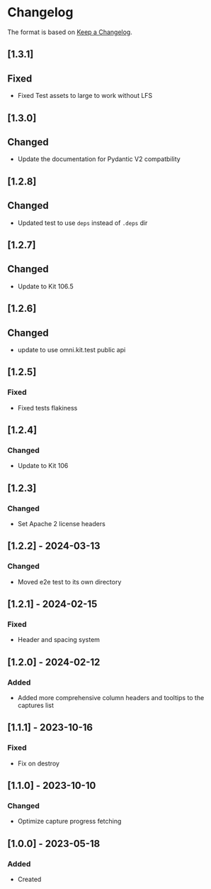 ﻿# Changelog
The format is based on [Keep a Changelog](https://keepachangelog.com/en/1.0.0/).

## [1.3.1]
## Fixed
- Fixed Test assets to large to work without LFS

## [1.3.0]
## Changed
- Update the documentation for Pydantic V2 compatbility

## [1.2.8]
## Changed
- Updated test to use `deps` instead of `.deps` dir

## [1.2.7]
## Changed
- Update to Kit 106.5

## [1.2.6]
## Changed
- update to use omni.kit.test public api

## [1.2.5]
### Fixed
- Fixed tests flakiness

## [1.2.4]
### Changed
- Update to Kit 106

## [1.2.3]
### Changed
- Set Apache 2 license headers

## [1.2.2] - 2024-03-13
### Changed
- Moved e2e test to its own directory

## [1.2.1] - 2024-02-15
### Fixed
- Header and spacing system

## [1.2.0] - 2024-02-12
### Added
- Added more comprehensive column headers and tooltips to the captures list

## [1.1.1] - 2023-10-16
### Fixed
- Fix on destroy

## [1.1.0] - 2023-10-10
### Changed
- Optimize capture progress fetching

## [1.0.0] - 2023-05-18
### Added
- Created
